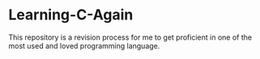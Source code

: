 # Learning-C-Again
This repository is a revision process for me to get proficient in one of the most used and loved programming language.
